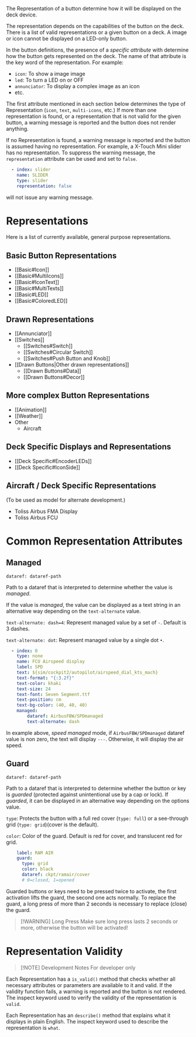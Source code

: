 The Representation of a button determine how it will be displayed on the deck device.

The representation depends on the capabilities of the button on the deck. There is a list of valid representations or a given button on a deck. A image or icon cannot be displayed on a LED-only button.

In the button definitions, the presence of a *specific attribute* with determine how the button gets represented on the deck. The name of that attribute is the key word of the representation. For example:

- `icon`: To show a image image
- `led`: To turn a LED on or OFF
- `annunciator`: To display a complex image as an icon
- etc.

The first attribute mentioned in each section below determines the type of Representation (`icon`, `text`, `multi-icons`, etc.) If more than one representation is found, or a representation that is not valid for the given button, a warning message is reported and the button does not render anything.

If no Representation is found, a warning message is reported and the button is assumed having no representation. For example, a X-Touch Mini slider has no representation. To suppress the warning message, the `representation` attribute can be used and set to `false`.

```yaml
  - index: slider
    name: SLIDER
    type: slider
    representation: false
```

will not issue any warning message.

# Representations

Here is a list of currently available, general purpose representations.

## Basic Button Representations

- [[Basic#Icon]]
- [[Basic#MultiIcons]]
- [[Basic#IconText]]
- [[Basic#MultiTexts]]
- [[Basic#LED]]
- [[Basic#ColoredLED]]

## Drawn Representations

- [[Annunciator]]
- [[Switches]]
	- [[Switches#Switch]]
	- [[Switches#Circular Switch]]
	- [[Switches#Push Button and Knob]]
- [[Drawn Buttons|Other drawn representations]]
	- [[Drawn Buttons#Data]]
	- [[Drawn Buttons#Decor]]

## More complex Button Representations

- [[Animation]]
- [[Weather]]
- Other
	- Aircraft

## Deck Specific Displays and Representations

- [[Deck Specific#EncoderLEDs]]
- [[Deck Specific#IconSide]]

## Aircraft / Deck Specific Representations

(To be used as model for alternate development.)

- Toliss Airbus FMA Display
- Toliss Airbus FCU

# Common Representation Attributes

## Managed

`dataref: dataref-path`

Path to a dataref that is interpreted to determine whether the value is *managed*.

If the value is *managed*, the value can be displayed as a text string in an alternative way depending on the `text-alternate` value.

`text-alternate: dash=4`: Represent managed value by a set of `-`. Default is 3 dashes.

`text-alternate: dot`: Represent managed value by a single dot `•`.

```yaml hl_lines="12-14"
  - index: 0
    type: none
    name: FCU Airspeed display
    label: SPD
    text: ${sim/cockpit2/autopilot/airspeed_dial_kts_mach}
    text-format: "{:3.2f}"
    text-color: khaki
    text-size: 24
    text-font: Seven Segment.ttf
    text-position: cm
    text-bg-color: (40, 40, 40)
    managed:
        dataref: AirbusFBW/SPDmanaged
        text-alternate: dash
```

In example above, *speed managed* mode, if `AirbusFBW/SPDmanaged` dataref value is non zero, the text will display `---`. Otherwise, it will display the air speed.

## Guard

`dataref: dataref-path`

Path to a dataref that is interpreted to determine whether the button or key is *guarded* (protected against unintentional use by a cap or lock). If *guarded*, it can be displayed in an alternative way depending on the options value.

`type`: Protects the button with a full red cover (`type: full`) or a see-through grid (`type: grid`)(cover is the default).

`color`: Color of the guard. Default is red for cover, and translucent red for grid.

```yaml  hl_lines="2-5"
    label: RAM AIR
    guard:
      type: grid
      color: black
      dataref: ckpt/ramair/cover
      # 0=closed, 1=opened
```

Guarded buttons or keys need to be pressed twice to activate, the first activation lifts the guard, the second one acts normally. To replace the guard, a long press of more than 2 seconds is necessary to replace (close) the guard.

> [!WARNING] Long Press
> Make sure long press lasts 2 seconds or more, otherwise the button will be activated!

# Representation Validity

> [!NOTE] Development Notes
> For developer only

Each Representation has a `is_valid()` method that checks whether all necessary attributes or parameters are available to it and valid. If the validity function fails, a warning is reported and the button is not rendered. The inspect keyword used to verify the validity of the representation is `valid`.

Each Representation has an `describe()` method that explains what it displays in plain English. The inspect keyword used to describe the representation is `what`.
